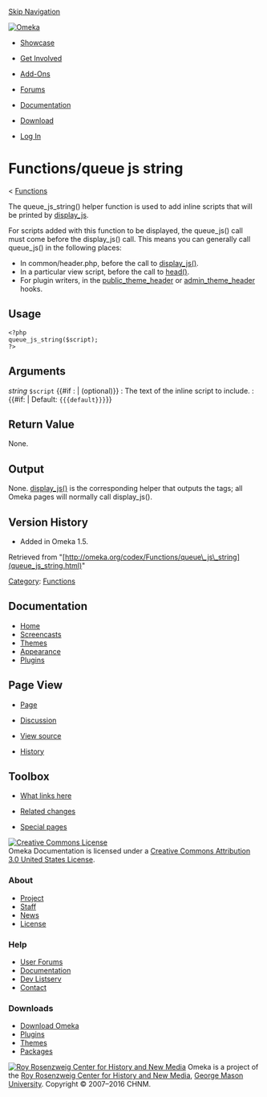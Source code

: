 <div id="wrap">

[Skip Navigation](queue_js_string.html#content)
<div id="header">

<div class="padding">

<span
id="logo">[![Omeka](http://omeka.org/ui/i/logo-horizontal-288px.gif)](../../index.html)</span>
<div id="search-form">

</div>

-   <div id="nav-showcase">

    </div>

    [Showcase](../../showcase.1.html)
-   <div id="nav-involved">

    </div>

    [Get Involved](../../index.html%3Fp=124.html)
-   <div id="nav-addons">

    </div>

    [Add-Ons](../../add-ons.1.html)
-   <div id="nav-forums">

    </div>

    [Forums](../../forums/topic/mysqli-stmt.bind-result.html)
-   <div id="nav-documentation">

    </div>

    [Documentation](http://omeka.org/codex/)
-   <div id="nav-download">

    </div>

    [Download](../../download.1.html)

</div>

</div>

<div id="content">

<div class="padding">

<div id="user-meta">

-   <div id="pt-login">

    </div>

    [Log
    In](http://omeka.org/c/index.php?title=Special:UserLogin&returnto=Functions/queue%20js%20string)

</div>

Functions/queue js string
=========================

<div id="contentSub">

<span class="subpages">&lt;
[Functions](../Functions.html "Functions")</span>

</div>

<div id="primary">

The queue\_js\_string() helper function is used to add inline scripts
that will be printed by
[display\_js](display_js.html "Functions/display js").

For scripts added with this function to be displayed, the queue\_js()
call must come before the display\_js() call. This means you can
generally call queue\_js() in the following places:

-   In common/header.php, before the call to
    [display\_js()](display_js.html "Functions/display js").
-   In a particular view script, before the call to
    [head()](head.html "Functions/head").
-   For plugin writers, in the
    [public\_theme\_header](../Hooks/public_theme_header.html "Hooks/public theme header")
    or
    [admin\_theme\_header](../Hooks/admin_theme_header.html "Hooks/admin theme header") hooks.

<span id="Usage" class="mw-headline"> Usage </span>
---------------------------------------------------

<div class="mw-geshi mw-content-ltr" dir="ltr">

<div class="php source-php">

``` {.de1}
<?php
queue_js_string($script);
?>
```

</div>

</div>

<span id="Arguments" class="mw-headline"> Arguments </span>
-----------------------------------------------------------

 *string* `$script` {{\#if
:   | (optional)}}
:   The text of the inline script to include.
:   {{\#if: | Default: `{{{default}}}`}}

<span id="Return_Value" class="mw-headline"> Return Value </span>
-----------------------------------------------------------------

None.

<span id="Output" class="mw-headline"> Output </span>
-----------------------------------------------------

None.
[display\_js()](../Theme_API/display_js.html "Theme API/display js") is
the corresponding helper that outputs the tags; all Omeka pages will
normally call display\_js().

<span id="Version_History" class="mw-headline"> Version History </span>
-----------------------------------------------------------------------

-   Added in Omeka 1.5.

<div class="printfooter">

Retrieved from
"[http://omeka.org/codex/Functions/queue\_js\_string](queue_js_string.html)"

</div>

<div id="catlinks" class="catlinks">

<div id="mw-normal-catlinks">

[Category](http://omeka.org/codex/Special:Categories "Special:Categories"):
<span
dir="ltr">[Functions](../Category:Functions.html "Category:Functions")</span>

</div>

</div>

</div>

<div id="secondary">

<div class="portlet">

Documentation
-------------

-   [Home](http://omeka.org/codex/)
-   [Screencasts](http://omeka.org/codex/Screencasts)
-   [Themes](http://omeka.org/codex/Managing_Themes_2.0)
-   [Appearance](http://omeka.org/codex/Managing_Appearance_2.0)
-   [Plugins](http://omeka.org/codex/Plugins2.0)

</div>

<div class="portlet">

Page View
---------

-   <div id="nav-page">

    </div>

    [Page](queue_js_string.html)
-   <div id="nav-discussion">

    </div>

    [Discussion](http://omeka.org/c/index.php?title=Talk:Functions/queue_js_string&action=edit&redlink=1)
-   <div id="nav-view_source">

    </div>

    [View
    source](http://omeka.org/c/index.php?title=Functions/queue_js_string&action=edit)
-   <div id="nav-history">

    </div>

    [History](http://omeka.org/c/index.php?title=Functions/queue_js_string&action=history)

</div>

<div id="wiki-toolbox" class="portlet">

Toolbox
-------

-   <div id="t-whatlinkshere">

    </div>

    [What links
    here](../Special:WhatLinksHere/Functions/queue_js_string.html)
-   <div id="t-recentchangeslinked">

    </div>

    [Related
    changes](../Special:RecentChangesLinked/Functions/queue_js_string.html)
-   <div id="t-specialpages">

    </div>

    [Special pages](http://omeka.org/codex/Special:SpecialPages)

</div>

[![Creative Commons
License](https://i.creativecommons.org/l/by/3.0/us/88x31.png)](http://creativecommons.org/licenses/by/3.0/us/)\
Omeka Documentation is licensed under a [Creative Commons Attribution
3.0 United States
License](http://creativecommons.org/licenses/by/3.0/us/).

</div>

</div>

</div>

<div id="footer">

<div class="padding">

<div id="sitemap">

<div class="section">

### About

-   [Project](../../index.html%3Fp=2.html)
-   [Staff](../../index.html%3Fp=3.html)
-   [News](../../blog.1.html)
-   [License](http://www.gnu.org/copyleft/gpl.html)

</div>

<div class="section">

### Help

-   [User Forums](../../forums/topic/mysqli-stmt.bind-result.html)
-   [Documentation](http://omeka.org/codex/)
-   [Dev Listserv](http://groups.google.com/group/omeka-dev)
-   [Contact](http://omeka.org/contact/)

</div>

<div class="section">

### Downloads

-   [Download Omeka](../../download.1.html)
-   [Plugins](../../plugins.html)
-   [Themes](../../download/themes/index.html)
-   [Packages](../../index.html%3Fp=222.html)

</div>

</div>

<div id="chnm-meta">

<span id="chnm-logo">[![Roy Rosenzweig Center for History and New
Media](http://omeka.org/ui/i/rrchnm-logo-regular.gif)](http://chnm.gmu.edu)</span>
Omeka is a project of the [Roy Rosenzweig Center for History and New
Media](http://chnm.gmu.edu), [George Mason
University](http://www.gmu.edu). Copyright © 2007–2016 CHNM.

</div>

</div>

</div>

</div>
